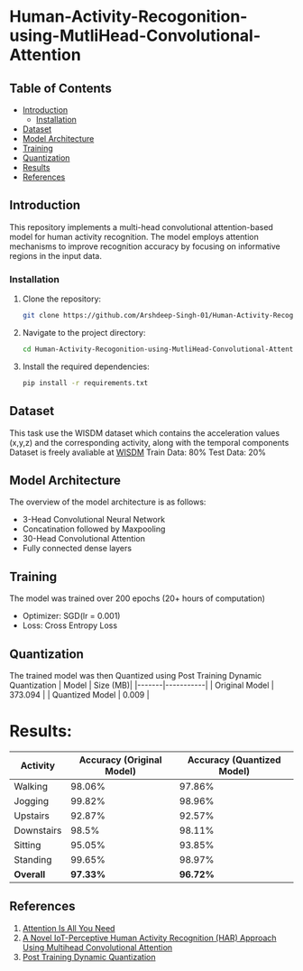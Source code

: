# Human-Activity-Recogonition-using-MutliHead-Convolutional-Attention

## Table of Contents

- [Introduction](#introduction)
  - [Installation](#installation)
- [Dataset](#dataset)
- [Model Architecture](#model-architecture)
- [Training](#training)
- [Quantization](#quantization)
- [Results](#results)
- [References](#references)

## Introduction

This repository implements a multi-head convolutional attention-based model for human activity recognition. The model employs attention mechanisms to improve recognition accuracy by focusing on informative regions in the input data.



### Installation

1. Clone the repository:
   ```bash
   git clone https://github.com/Arshdeep-Singh-01/Human-Activity-Recogonition-using-MutliHead-Convolutional-Attention.git
   ```

2. Navigate to the project directory:
   ```bash
   cd Human-Activity-Recogonition-using-MutliHead-Convolutional-Attention
   ```

3. Install the required dependencies:
   ```bash
   pip install -r requirements.txt
   ```


## Dataset

This task use the WISDM dataset which contains the acceleration values (x,y,z) and the corresponding activity, along with the temporal components
Dataset is freely avaliable at [WISDM](https://www.cis.fordham.edu/wisdm/dataset.php)
Train Data: 80%
Test Data: 20%

## Model Architecture

The overview of the model architecture is as follows:
- 3-Head Convolutional Neural Network
- Concatination followed by Maxpooling
- 30-Head Convolutional Attention
- Fully connected dense layers

## Training
The model was trained over 200 epochs (20+ hours of computation)
- Optimizer: SGD(lr = 0.001)
- Loss: Cross Entropy Loss

## Quantization
The trained model was then Quantized using Post Training Dynamic Quantization
| Model | Size (MB)|
|-------|-----------|
| Original Model | 373.094 | 
| Quantized Model | 0.009 |

# Results:
| Activity         | Accuracy (Original Model) | Accuracy (Quantized Model) |
|-------------------|------------------|---------------------------|
| Walking           | 98.06%           | 97.86%                    |
| Jogging           | 99.82%           | 98.96%                    |
| Upstairs          | 92.87%           | 92.57%                    |
| Downstairs        | 98.5%            | 98.11%                    |
| Sitting           | 95.05%           | 93.85%                    |
| Standing          | 99.65%           | 98.97%                    |
| **Overall**       | **97.33%**       | **96.72%**                |


## References

1. [Attention Is All You Need](https://arxiv.org/abs/1706.03762)
2. [A Novel IoT-Perceptive Human Activity Recognition (HAR) Approach Using Multihead Convolutional Attention](https://ieeexplore.ieee.org/document/8883222)
3. [Post Training Dynamic Quantization](https://pytorch.org/docs/stable/quantization.html#:~:text=Quantization%20is%20primarily%20a%20technique,model%20is%20converted%20to%20INT8.)

